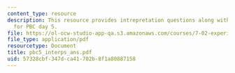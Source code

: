 ```yaml
---
content_type: resource
description: This resource provides intrepretation questions along with their answers
  for PBC day 5.
file: https://ol-ocw-studio-app-qa.s3.amazonaws.com/courses/7-02-experimental-biology-communication-spring-2005/57328cbf347dca41702b8f1a80887158_pbc5_interps_ans.pdf
file_type: application/pdf
resourcetype: Document
title: pbc5_interps_ans.pdf
uid: 57328cbf-347d-ca41-702b-8f1a80887158
---
```


